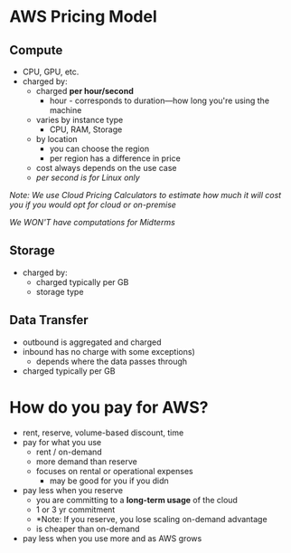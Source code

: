 # AWS Pricing Model
## Compute
- CPU, GPU, etc.
- charged by:
	- charged **per hour/second**
		- hour - corresponds to duration—how long you're using the machine
	- varies by instance type
		- CPU, RAM, Storage
	- by location
		- you can choose the region
		- per region has a difference in price
	- cost always depends on the use case 
	- *per second is for Linux only*

*Note: We use Cloud Pricing Calculators to estimate how much it will cost you if you would opt for cloud or on-premise*

*We WON'T have computations for Midterms*

## Storage
- charged by:
	- charged typically per GB
	- storage type

## Data Transfer
- outbound is aggregated and charged
- inbound has no charge with some exceptions)
	- depends where the data passes through
- charged typically per GB

# How do you pay for AWS?
- rent, reserve, volume-based discount, time
- pay for what you use
	- rent / on-demand
	- more demand than reserve
	- focuses on rental or operational expenses
		- may be good for you if you didn
- pay less when you reserve
	- you are committing to a **long-term usage** of the cloud
	- 1 or 3 yr commitment
	- *Note: If you reserve, you lose scaling on-demand advantage
	- is cheaper than on-demand
- pay less when you use more and as AWS grows
